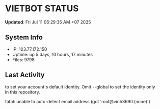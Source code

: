 # VIETBOT STATUS
**Updated**: Fri Jul 11 06:29:35 AM +07 2025

## System Info
- IP: 103.77.172.150
- Uptime: up 5 days, 10 hours, 17 minutes
- Files: 9798

## Last Activity

to set your account's default identity.
Omit --global to set the identity only in this repository.

fatal: unable to auto-detect email address (got 'root@vinh3690.(none)')
